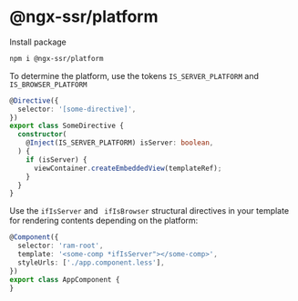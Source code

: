 # @ngx-ssr/platform

Install package

```bash
npm i @ngx-ssr/platform
```

To determine the platform, use the tokens `IS_SERVER_PLATFORM` and `IS_BROWSER_PLATFORM`

```ts
@Directive({
  selector: '[some-directive]',
})
export class SomeDirective {
  constructor(
    @Inject(IS_SERVER_PLATFORM) isServer: boolean,
  ) {
    if (isServer) {
      viewContainer.createEmbeddedView(templateRef);
    }
  }
}
```

Use the `ifIsServer` and ` ifIsBrowser` structural directives in your template for rendering contents depending on the
platform:

```ts
@Component({
  selector: 'ram-root',
  template: '<some-сomp *ifIsServer"></some-сomp>',
  styleUrls: ['./app.component.less'],
})
export class AppComponent {
}
```
